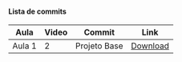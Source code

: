 #### Lista de commits
Aula | Video | Commit | Link
------ | ------ | ------ | ------
Aula 1 | 2 | Projeto Base | [Download](https://github.com/treinaweb/treinaweb-nextjs-fullstack/archive/refs/heads/main.zip)
